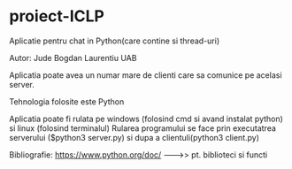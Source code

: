 # proiect-ICLP
Aplicatie pentru chat in Python(care contine si thread-uri)

Autor: Jude Bogdan Laurentiu UAB

Aplicatia poate avea un numar mare de clienti care sa comunice pe acelasi server.

Tehnologia folosite este Python 

Aplicatia poate fi rulata pe windows (folosind cmd si avand instalat python) si linux (folosind terminalul) 
Rularea programului se face prin executatrea  serverului ($python3 server.py) si dupa a clientuli(python3 client.py)


Bibliografie:
https://www.python.org/doc/ --->> pt. biblioteci si functi

